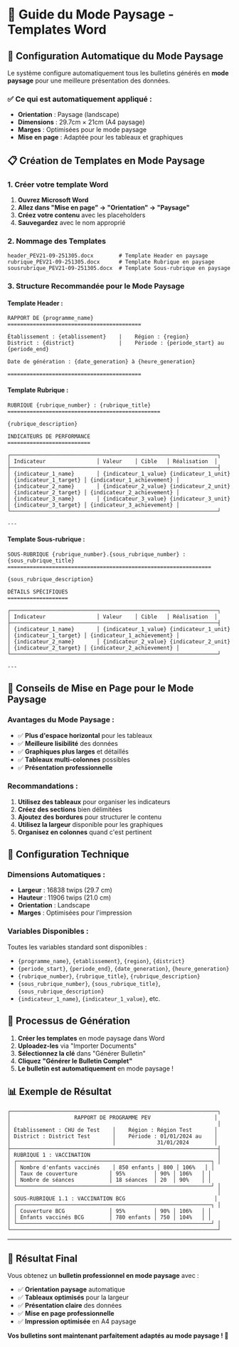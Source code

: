 # 📄 Guide du Mode Paysage - Templates Word

## 🎯 **Configuration Automatique du Mode Paysage**

Le système configure automatiquement tous les bulletins générés en **mode paysage** pour une meilleure présentation des données.

### ✅ **Ce qui est automatiquement appliqué :**

- **Orientation** : Paysage (landscape)
- **Dimensions** : 29.7cm × 21cm (A4 paysage)
- **Marges** : Optimisées pour le mode paysage
- **Mise en page** : Adaptée pour les tableaux et graphiques

## 📋 **Création de Templates en Mode Paysage**

### **1. Créer votre template Word**

1. **Ouvrez Microsoft Word**
2. **Allez dans "Mise en page" → "Orientation" → "Paysage"**
3. **Créez votre contenu** avec les placeholders
4. **Sauvegardez** avec le nom approprié

### **2. Nommage des Templates**

```
header_PEV21-09-251305.docx        # Template Header en paysage
rubrique_PEV21-09-251305.docx      # Template Rubrique en paysage  
sousrubrique_PEV21-09-251305.docx  # Template Sous-rubrique en paysage
```

### **3. Structure Recommandée pour le Mode Paysage**

#### **Template Header :**
```
RAPPORT DE {programme_name}
==========================================

Établissement : {etablissement}    |    Région : {region}
District : {district}              |    Période : {periode_start} au {periode_end}

Date de génération : {date_generation} à {heure_generation}

==========================================
```

#### **Template Rubrique :**
```
RUBRIQUE {rubrique_number} : {rubrique_title}
================================================

{rubrique_description}

INDICATEURS DE PERFORMANCE
==========================

┌─────────────────────────────────────────────────────────────────┐
│ Indicateur                │ Valeur    │ Cible   │ Réalisation  │
├─────────────────────────────────────────────────────────────────┤
│ {indicateur_1_name}       │ {indicateur_1_value} {indicateur_1_unit} │ {indicateur_1_target} │ {indicateur_1_achievement} │
│ {indicateur_2_name}       │ {indicateur_2_value} {indicateur_2_unit} │ {indicateur_2_target} │ {indicateur_2_achievement} │
│ {indicateur_3_name}       │ {indicateur_3_value} {indicateur_3_unit} │ {indicateur_3_target} │ {indicateur_3_achievement} │
└─────────────────────────────────────────────────────────────────┘

---
```

#### **Template Sous-rubrique :**
```
SOUS-RUBRIQUE {rubrique_number}.{sous_rubrique_number} : {sous_rubrique_title}
================================================================

{sous_rubrique_description}

DÉTAILS SPÉCIFIQUES
===================

┌─────────────────────────────────────────────────────────────────┐
│ Indicateur                │ Valeur    │ Cible   │ Réalisation  │
├─────────────────────────────────────────────────────────────────┤
│ {indicateur_1_name}       │ {indicateur_1_value} {indicateur_1_unit} │ {indicateur_1_target} │ {indicateur_1_achievement} │
│ {indicateur_2_name}       │ {indicateur_2_value} {indicateur_2_unit} │ {indicateur_2_target} │ {indicateur_2_achievement} │
└─────────────────────────────────────────────────────────────────┘

---
```

## 🎨 **Conseils de Mise en Page pour le Mode Paysage**

### **Avantages du Mode Paysage :**
- ✅ **Plus d'espace horizontal** pour les tableaux
- ✅ **Meilleure lisibilité** des données
- ✅ **Graphiques plus larges** et détaillés
- ✅ **Tableaux multi-colonnes** possibles
- ✅ **Présentation professionnelle**

### **Recommandations :**
1. **Utilisez des tableaux** pour organiser les indicateurs
2. **Créez des sections** bien délimitées
3. **Ajoutez des bordures** pour structurer le contenu
4. **Utilisez la largeur** disponible pour les graphiques
5. **Organisez en colonnes** quand c'est pertinent

## 🔧 **Configuration Technique**

### **Dimensions Automatiques :**
- **Largeur** : 16838 twips (29.7 cm)
- **Hauteur** : 11906 twips (21.0 cm)
- **Orientation** : Landscape
- **Marges** : Optimisées pour l'impression

### **Variables Disponibles :**
Toutes les variables standard sont disponibles :
- `{programme_name}`, `{etablissement}`, `{region}`, `{district}`
- `{periode_start}`, `{periode_end}`, `{date_generation}`, `{heure_generation}`
- `{rubrique_number}`, `{rubrique_title}`, `{rubrique_description}`
- `{sous_rubrique_number}`, `{sous_rubrique_title}`, `{sous_rubrique_description}`
- `{indicateur_1_name}`, `{indicateur_1_value}`, etc.

## 🚀 **Processus de Génération**

1. **Créer les templates** en mode paysage dans Word
2. **Uploadez-les** via "Importer Documents"
3. **Sélectionnez la clé** dans "Générer Bulletin"
4. **Cliquez "Générer le Bulletin Complet"**
5. **Le bulletin est automatiquement** en mode paysage !

## 📊 **Exemple de Résultat**

```
┌─────────────────────────────────────────────────────────────────┐
│                    RAPPORT DE PROGRAMME PEV                    │
│                                                                 │
│ Établissement : CHU de Test    │    Région : Région Test       │
│ District : District Test       │    Période : 01/01/2024 au    │
│                                │             31/01/2024        │
├─────────────────────────────────────────────────────────────────┤
│ RUBRIQUE 1 : VACCINATION                                        │
│ ┌─────────────────────────────────────────────────────────────┐ │
│ │ Nombre d'enfants vaccinés    │ 850 enfants │ 800 │ 106%   │ │
│ │ Taux de couverture          │ 95%         │ 90% │ 106%   │ │
│ │ Nombre de séances           │ 18 séances  │ 20  │ 90%    │ │
│ └─────────────────────────────────────────────────────────────┘ │
│                                                                 │
│ SOUS-RUBRIQUE 1.1 : VACCINATION BCG                            │
│ ┌─────────────────────────────────────────────────────────────┐ │
│ │ Couverture BCG              │ 95%         │ 90% │ 106%   │ │
│ │ Enfants vaccinés BCG        │ 780 enfants │ 750 │ 104%   │ │
│ └─────────────────────────────────────────────────────────────┘ │
└─────────────────────────────────────────────────────────────────┘
```

---

## 🎉 **Résultat Final**

Vous obtenez un **bulletin professionnel en mode paysage** avec :
- ✅ **Orientation paysage** automatique
- ✅ **Tableaux optimisés** pour la largeur
- ✅ **Présentation claire** des données
- ✅ **Mise en page professionnelle**
- ✅ **Impression optimisée** en A4 paysage

**Vos bulletins sont maintenant parfaitement adaptés au mode paysage ! 🎉**
